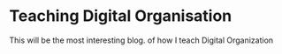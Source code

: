 # Teaching Digital Organisation

This will be the most interesting blog. of how I teach Digital Organization

